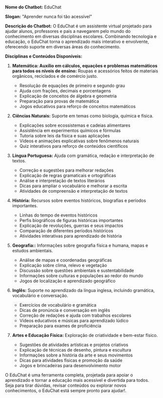 **Nome do Chatbot:** EduChat

**Slogan:** "Aprender nunca foi tão acessível"

**Descrição do Chatbot:** O EduChat é um assistente virtual projetado para ajudar alunos, professores e pais a navegarem pelo mundo do conhecimento em diversas disciplinas escolares. Combinando tecnologia e educação, o EduChat torna o aprendizado mais interativo e envolvente, oferecendo suporte em diversas áreas do conhecimento.

**Disciplinas e Conteúdos Disponíveis:**

1. **Matemática: Auxílio em cálculos, equações e problemas matemáticos para todos os níveis de ensino:** Roupas e acessórios feitos de materiais orgânicos, reciclados e de comércio justo.
   - Resolução de equações de primeiro e segundo grau
   - Ajuda com frações, decimais e porcentagens
   - Explicação de conceitos de álgebra e geometria
   - Preparação para provas de matemática
   - Jogos educativos para reforço de conceitos matemáticos

2. **Ciências Naturais:** Suporte em temas como biologia, química e física.
   - Explicações sobre ecossistemas e cadeias alimentares
   - Assistência em experimentos químicos e fórmulas
   - Tutoria sobre leis da física e suas aplicações
   - Vídeos e animações explicativas sobre fenômenos naturais
   - Quiz interativos para reforço de conteúdos científicos

3. **Língua Portuguesa:** Ajuda com gramática, redação e interpretação de textos.
   - Correção e sugestões para melhorar redações
   - Explicação de regras gramaticais e ortográficas
   - Análise e interpretação de textos literários
   - Dicas para ampliar o vocabulário e melhorar a escrita
   - Atividades de compreensão e interpretação de textos

4. **História:** Recursos sobre eventos históricos, biografias e períodos importantes.
   - Linhas do tempo de eventos históricos
   - Perfis biográficos de figuras históricas importantes
   - Explicação de revoluções, guerras e seus impactos
   - Comparação de diferentes períodos históricos
   - Atividades interativas para aprendizado de história

5. **Geografia::** Informações sobre geografia física e humana, mapas e estudos ambientais.
   - Análise de mapas e coordenadas geográficas
   - Explicação sobre clima, relevo e vegetação
   - Discussão sobre questões ambientais e sustentabilidade
   - Informações sobre culturas e populações ao redor do mundo
   - Jogos de localização e aprendizado geográfico

6. **Inglês:** Suporte no aprendizado da língua inglesa, incluindo gramática, vocabulário e conversação.
   - Exercícios de vocabulário e gramática
   - Dicas de pronúncia e conversação em inglês
   - Correção de redações e ajuda com trabalhos escolares
   - Vídeos educativos e músicas para aprendizado lúdico
   - Preparação para exames de proficiência

7. **Artes e Educação Física:** Exploração de criatividade e bem-estar físico.
   - Sugestões de atividades artísticas e projetos criativos
   - Explicação de técnicas de desenho, pintura e escultura
   - Informações sobre a história da arte e seus movimentos
   - Dicas para atividades físicas e promoção da saúde
   - Jogos e brincadeiras para desenvolvimento motor

O EduChat é uma ferramenta completa, projetada para apoiar o aprendizado e tornar a educação mais acessível e divertida para todos. Seja para tirar dúvidas, revisar conteúdos ou explorar novos conhecimentos, o EduChat está sempre pronto para ajudar!.
